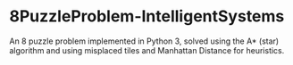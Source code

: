 # 8PuzzleProblem-IntelligentSystems
An 8 puzzle problem implemented in Python 3, solved using the A* (star) algorithm and using misplaced tiles and Manhattan Distance for heuristics.
